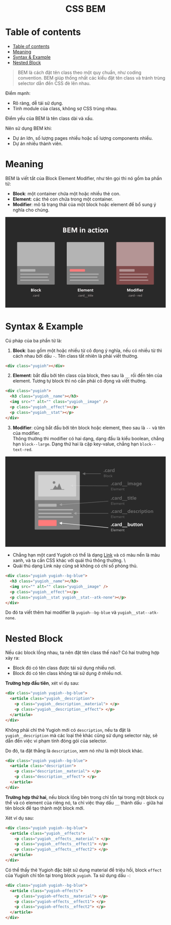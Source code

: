 <link rel='stylesheet' href='../../../main.css'>

<div class="title"> 
    <center><h1 class="bigtitle">CSS BEM</h1></center>
</div>

# Table of contents

- [Table of contents](#table-of-contents)
- [Meaning](#meaning)
- [Syntax & Example](#syntax--example)
- [Nested Block](#nested-block)

> BEM là cách đặt tên class theo một quy chuẩn, như coding convention. BEM giúp thống nhất các kiểu đặt tên class và tránh trùng selector dẫn đến CSS đè lên nhau.

Điểm mạnh:

- Rõ ràng, dễ tái sử dụng.
- Tính module của class, không sợ CSS trùng nhau.

Điểm yếu của BEM là tên class dài và xấu.

Nên sử dụng BEM khi:

- Dự án lớn, số lượng pages nhiều hoặc số lượng components nhiều.
- Dự án nhiều thành viên.

# Meaning

BEM là viết tắt của Block Element Modifier, như tên gọi thì nó gồm ba phần tử:

- **Block**: một container chứa một hoặc nhiều thẻ con.
- **Element**: các thẻ con chứa trong một container.
- **Modifier**: mô tả trạng thái của một block hoặc element để bổ sung ý nghĩa cho chúng.

<img src="bem1.png">

# Syntax & Example

Cú pháp của ba phần tử là:

1. **Block**: bao gồm một hoặc nhiều từ cô đọng ý nghĩa, nếu có nhiều từ thì cách nhau bởi dấu `-`. Tên class tất nhiên là phải viết thường.

```html
<div class="yugioh"></div>
```

2. **Element**: bắt đầu bởi tên class của block, theo sau là `__` rồi đến tên của element. Tương tự block thì nó cần phải cô đọng và viết thường.

```html
<div class="yugioh">
  <h3 class="yugioh__name"></h3>
  <img src="" alt="" class="yugioh__image" />
  <p class="yugioh__effect"></p>
  <p class="yugioh__stat"></p>
</div>
```

3. **Modifier**: cũng bắt đầu bởi tên block hoặc element, theo sau là `--` và tên của modifier. \
   Thông thường thì modifier có hai dạng, dạng đầu là kiểu boolean, chẳng hạn `block--large`. Dạng thứ hai là cặp key-value, chẳng hạn `block--text-red`.

<img src="bem2.png">

- Chẳng hạn một card Yugioh có thể là dạng [Link](https://yugioh.fandom.com/wiki/Link_Monster) và có màu nền là màu xanh, và ta cần CSS khác với quái thú thông thường. \
- Quái thú dạng Link này cũng sẽ không có chỉ số phòng thủ.

```html
<div class="yugioh yugioh--bg-blue">
  <h3 class="yugioh__name"></h3>
  <img src="" alt="" class="yugioh__image" />
  <p class="yugioh__effect"></p>
  <p class="yugioh__stat yugioh__stat--atk-none"></p>
</div>
```

Do đó ta viết thêm hai modifier là `yugioh--bg-blue` và `yugioh__stat--atk-none`.

# Nested Block

Nếu các block lồng nhau, ta nên đặt tên class thế nào? Có hai trường hợp xảy ra:

- Block đó có tên class được tái sử dụng nhiều nơi.
- Block đó có tên class không tái sử dụng ở nhiều nơi.

**Trường hợp đầu tiên**, xét ví dụ sau:

```html
<div class="yugioh yugioh--bg-blue">
  <article class="yugioh__description">
    <p class="yugioh__description__material"> </p>
    <p class="yugioh__description__effect"> </p>
  </article>
</div>
```

Không phải chỉ thẻ Yugioh mới có `description`, nếu ta đặt là `yugioh__description` mà các loại thẻ khác cũng sử dụng selector này, sẽ dẫn đến việc vi phạm tính đóng gói của selector.

Do đó, ta đặt thẳng là `description`, xem nó như là một block khác.

```html
<div class="yugioh yugioh--bg-blue">
  <article class="description">
    <p class="description__material"> </p>
    <p class="description__effect"> </p>
  </article>
</div>
```

**Trường hợp thứ hai**, nếu block lồng bên trong chỉ tồn tại trong một block cụ thể và có element của riêng nó, ta chỉ việc thay dấu `__` thành dấu `-` giữa hai tên block để tạo thành một block mới.

Xét ví dụ sau:

```html
<div class="yugioh yugioh--bg-blue">
  <article class="yugioh__effects">
    <p class="yugioh__effects__material"> </p>
    <p class="yugioh__effects__effect1"> </p>
    <p class="yugioh__effects__effect2"> </p>
  </article>
</div>
```

Có thể thấy thẻ Yugioh đặc biệt sử dụng material để triệu hồi, block `effect` của Yugioh chỉ tồn tại trong block `yugioh`. Ta sử dụng dấu `-`:

```html
<div class="yugioh yugioh--bg-blue">
  <article class="yugioh-effects">
    <p class="yugioh-effects__material"> </p>
    <p class="yugioh-effects__effect1"> </p>
    <p class="yugioh-effects__effect2"> </p>
  </article>
</div>
```
